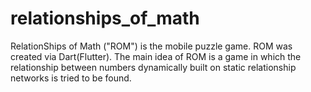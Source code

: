 # relationships_of_math
RelationShips of Math ("ROM") is the mobile puzzle game. ROM was created via  Dart(Flutter). The main idea of ROM is a game in which the relationship between numbers dynamically built on static relationship networks is tried to be found.
